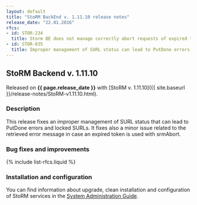 ```yaml
---
layout: default
title: "StoRM BackEnd v. 1.11.10 release notes"
release_date: "22.01.2016"
rfcs:
- id: STOR-234
  title: Storm BE does not manage correctly abort requests of expired tokens
- id: STOR-835
  title: Improper management of SURL status can lead to PutDone errors and locked SURLs
---
```


## StoRM Backend v. 1.11.10

Released on **{{ page.release_date }}** with [StoRM v. 1.11.10]({{ site.baseurl }}/release-notes/StoRM-v1.11.10.html).

### Description

This release fixes an improper management of SURL status that can lead to PutDone errors and locked SURLs.
It fixes also a minor issue related to the retrieved error message in case an expired token is used with srmAbort.

### Bug fixes and improvements

{% include list-rfcs.liquid %}

### Installation and configuration

You can find information about upgrade, clean installation and configuration of
StoRM services in the [System Administration Guide][storm-sysadmin-guide].

[storm-sysadmin-guide]: {{site.baseurl}}/documentation/sysadmin-guide/
